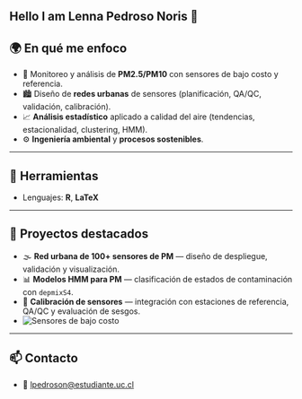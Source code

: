 ## Hello I am Lenna Pedroso Noris 👋

## 🌍 En qué me enfoco
- 📡 Monitoreo y análisis de **PM2.5/PM10** con sensores de bajo costo y referencia.
- 🏙️ Diseño de **redes urbanas** de sensores (planificación, QA/QC, validación, calibración).
- 📈 **Análisis estadístico** aplicado a calidad del aire (tendencias, estacionalidad, clustering, HMM).
- ⚙️ **Ingeniería ambiental** y **procesos sostenibles**.

---

## 🧰 Herramientas
- Lenguajes: **R**, **LaTeX**

---

## 📌 Proyectos destacados
- 🌫️ **Red urbana de 100+ sensores de PM** — diseño de despliegue, validación y visualización.
- 📊 **Modelos HMM para PM** — clasificación de estados de contaminación con `depmixS4`.
- 🧪 **Calibración de sensores** — integración con estaciones de referencia, QA/QC y evaluación de sesgos.
- ![Sensores de bajo costo](https://tse3.mm.bing.net/th/id/OIP.EJfrg5Fi0JpGZIjGz8dt3AHaFj?pid=Api&P=0&h=180)


---

## 📫 Contacto
- 📧 lpedroson@estudiante.uc.cl





